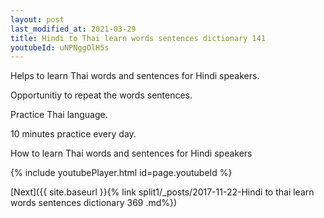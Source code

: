 ```yaml
---
layout: post
last_modified_at: 2021-03-29
title: Hindi to Thai learn words sentences dictionary 141 
youtubeId: uNPNggOlH5s
---
```

 
 
Helps to learn Thai words and sentences for Hindi speakers.

Opportunitiy to repeat the words sentences. 

Practice Thai language. 
 
10 minutes practice every day. 
 
How to learn Thai words and sentences for Hindi speakers 
 
{% include youtubePlayer.html id=page.youtubeId %}
 
 
[Next]({{ site.baseurl }}{% link  split1/_posts/2017-11-22-Hindi to thai learn words sentences dictionary 369 .md%})
 
